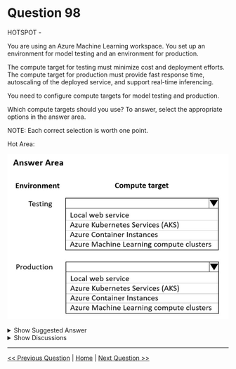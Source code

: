 # Question 98

HOTSPOT -

You are using an Azure Machine Learning workspace. You set up an environment for model testing and an environment for production.

The compute target for testing must minimize cost and deployment efforts. The compute target for production must provide fast response time, autoscaling of the deployed service, and support real-time inferencing.

You need to configure compute targets for model testing and production.

Which compute targets should you use? To answer, select the appropriate options in the answer area.

NOTE: Each correct selection is worth one point.

Hot Area:

![Question Image](../images/q98_q_0012900001.png)

<details>
  <summary>Show Suggested Answer</summary>

<img src="../images/q98_ans_0_0013000001.png" alt="Answer Image"><br>

<p>Box 1: Local web service -</p>
<p>The Local web service compute target is used for testing/debugging. Use it for limited testing and troubleshooting. Hardware acceleration depends on use of libraries in the local system.</p>
<p>Box 2: Azure Kubernetes Service (AKS)</p>
<p>Azure Kubernetes Service (AKS) is used for Real-time inference.</p>
<p>Recommended for production workloads.</p>
<p>Use it for high-scale production deployments. Provides fast response time and autoscaling of the deployed service</p>
<p>Reference:</p>
<p>https://docs.microsoft.com/en-us/azure/machine-learning/concept-compute-target</p>

</details>

<details>
  <summary>Show Discussions</summary>

<blockquote><p><strong>michaelmorar</strong> <code>(Sun 04 Dec 2022 08:30)</code> - <em>Upvotes: 13</em></p><p>&quot;You need to configure compute targets for model testing and production.&quot;
Suggests that we don&#x27;t need a target for training and evaluation, ONLY to test the deployed model. Therefore: &#x27;Local Web Service&#x27; for Test, and AKS for PROD.</p></blockquote>
<blockquote><p><strong>ahson0124</strong> <code>(Wed 15 Feb 2023 13:40)</code> - <em>Upvotes: 6</em></p><p>On exam 2023-02-15</p></blockquote>
<blockquote><p><strong>sanctafrax</strong> <code>(Thu 18 Jul 2024 09:16)</code> - <em>Upvotes: 1</em></p><p>Question states it is for model testing. Therefore ACI is not needed, Local Webservice should be fine. AKS is required for prod</p></blockquote>
<blockquote><p><strong>daviskv74</strong> <code>(Sun 15 Oct 2023 06:58)</code> - <em>Upvotes: 4</em></p><p>Chat GPT says for testing, ACI suitable</p></blockquote>
<blockquote><p><strong>prabhjot</strong> <code>(Sat 27 Jan 2024 08:05)</code> - <em>Upvotes: 1</em></p><p>i agress ACI for testing and for Production AKS</p></blockquote>
<blockquote><p><strong>Yuriy_Ch</strong> <code>(Wed 08 Mar 2023 12:12)</code> - <em>Upvotes: 4</em></p><p>Exactly this question was on exam 07/March/2023</p></blockquote>
<blockquote><p><strong>Edriv</strong> <code>(Sun 08 Jan 2023 11:54)</code> - <em>Upvotes: 1</em></p><p>https://www.techtarget.com/searchcloudcomputing/definition/Azure-Container-Instances#:~:text=Azure%20Container%20Instances%20is%20a%20service%20that%20enables,having%20to%20provision%20or%20manage%20any%20underlying%20infrastructure.</p></blockquote>
<blockquote><p><strong>PremPatrick</strong> <code>(Fri 18 Nov 2022 07:55)</code> - <em>Upvotes: 2</em></p><p>LocalWebservice for testing (not sure though!)
https://learn.microsoft.com/en-us/azure/machine-learning/concept-compute-target</p></blockquote>
<blockquote><p><strong>FlexingD</strong> <code>(Sat 05 Nov 2022 07:22)</code> - <em>Upvotes: 4</em></p><p>ACI for testing + 1</p></blockquote>
<blockquote><p><strong>reddragondms</strong> <code>(Mon 26 Sep 2022 07:30)</code> - <em>Upvotes: 1</em></p><p>Local web services and azure container instances are listed under compute targets for inference, not training targets.

Wouldn&#x27;t the order for &quot;minimize cost and deployment efforts&quot; for testing be first &quot;Local computer&quot; then &quot;Azure ML compute cluster&quot;?

https://learn.microsoft.com/en-us/azure/machine-learning/concept-compute-target</p></blockquote>

<blockquote><p><strong>claps92</strong> <code>(Mon 12 Sep 2022 15:40)</code> - <em>Upvotes: 3</em></p><p>ACI for testing (minimizes the deployment effort)</p></blockquote>
<blockquote><p><strong>klowqw</strong> <code>(Thu 01 Sep 2022 14:18)</code> - <em>Upvotes: 2</em></p><p>ACI for testing</p></blockquote>
<blockquote><p><strong>klowqw</strong> <code>(Fri 02 Sep 2022 19:36)</code> - <em>Upvotes: 1</em></p><p>Local for testing</p></blockquote>

</details>

---

[<< Previous Question](question_97.md) | [Home](../index.md) | [Next Question >>](question_99.md)
